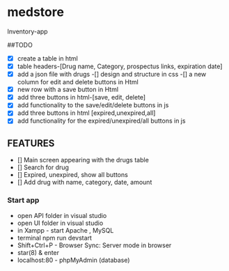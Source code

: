 # medstore
Inventory-app
 
##TODO
-[x] create a table in html
-[x] table headers-[Drug name, Category, prospectus links, expiration date]
-[x] add a json file with drugs
-[] design and structure in css
-[] a new column for edit and delete buttons in Html
-[x] new row with a save button in Html 
-[x] add three buttons in html-[save, edit, delete]
-[x] add functionality to the save/edit/delete buttons in js
-[x] add three buttons in html [expired,unexpired,all]
-[x] add functionality for the expired/unexpired/all buttons in js

## FEATURES

- [] Main screen appearing with the drugs table
- [] Search for drug 
- [] Expired, unexpired, show all buttons
- [] Add drug with name, category, date, amount 

### Start app

- open API folder in visual studio
- open UI folder in visual studio
- in Xampp - start Apache , MySQL
- terminal npm run devstart
- Shift+Ctrl+P - Browser Sync: Server mode in browser
- star(8) & enter
- localhost:80 - phpMyAdmin (database)

